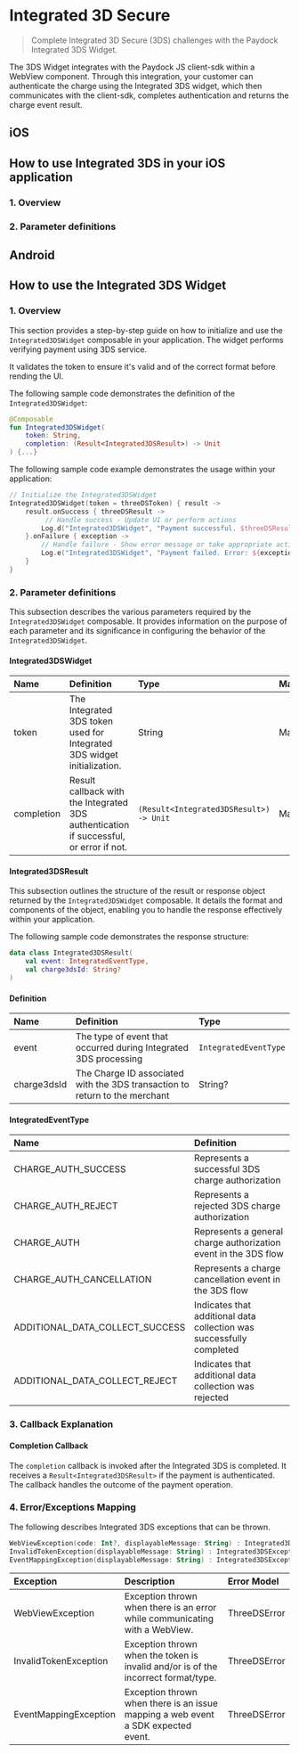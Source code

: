 # Integrated 3D Secure

> 
>
> Complete Integrated 3D Secure (3DS) challenges with the Paydock Integrated 3DS Widget. 

The 3DS Widget integrates with the Paydock JS client-sdk within a WebView component. Through this integration, your customer can authenticate the charge using the Integrated 3DS widget, which then communicates with the client-sdk, completes authentication and returns the charge event result.

## iOS

## How to use Integrated 3DS in your iOS application

### 1. Overview

### 2. Parameter definitions

## Android

## How to use the Integrated 3DS Widget

### 1. Overview

This section provides a step-by-step guide on how to initialize and use the `Integrated3DSWidget` composable in your application. The widget performs verifying payment using 3DS service.

It validates the token to ensure it's valid and of the correct format before rending the UI.

The following sample code demonstrates the definition of the `Integrated3DSWidget`:

```Kotlin
@Composable
fun Integrated3DSWidget(
    token: String,
    completion: (Result<Integrated3DSResult>) -> Unit
) {...}
```

The following sample code example demonstrates the usage within your application:

```Kotlin
// Initialize the Integrated3DSWidget
Integrated3DSWidget(token = threeDSToken) { result ->
    result.onSuccess { threeDSResult ->
         // Handle success - Update UI or perform actions
        Log.d("Integrated3DSWidget", "Payment successful. $threeDSResult")
    }.onFailure { exception ->
        // Handle failure - Show error message or take appropriate action
        Log.e("Integrated3DSWidget", "Payment failed. Error: ${exception.message}")
    }
}
```

### 2. Parameter definitions

This subsection describes the various parameters required by the `Integrated3DSWidget` composable. It provides information on the purpose of each parameter and its significance in configuring the behavior of the `Integrated3DSWidget`.

#### Integrated3DSWidget 

| Name                | Definition                                                                       | Type                                 | Mandatory/Optional |
| :------------------ | :------------------------------------------------------------------------------- | :----------------------------------- | :----------------  |
| token               |  The Integrated 3DS token used for Integrated 3DS widget initialization.                               | String                               | Mandatory          |
| completion          |  Result callback with the Integrated 3DS authentication if successful, or error if not.     | `(Result<Integrated3DSResult>) -> Unit`    | Mandatory          |

#### Integrated3DSResult

This subsection outlines the structure of the result or response object returned by the `Integrated3DSWidget` composable. It details the format and components of the object, enabling you to handle the response effectively within your application.

The following sample code demonstrates the response structure:

```Kotlin
data class Integrated3DSResult(
    val event: IntegratedEventType,
    val charge3dsId: String?
)
```

#### Definition

| Name                | Definition                                                                     | Type                        | 
| :------------------ | :----------------------------------------------------------------------------- | :-------------------------- | 
| event               |  The type of event that occurred during Integrated 3DS processing              | `IntegratedEventType`                 | 
| charge3dsId         |  The Charge ID associated with the 3DS transaction to return to the merchant   | String?                      | 

#### IntegratedEventType

| Name                              | Definition                                                                | 
| :-------------------------------- | :------------------------------------------------------------------------ |
| CHARGE_AUTH_SUCCESS               |  Represents a successful 3DS charge authorization                         |
| CHARGE_AUTH_REJECT                |  Represents a rejected 3DS charge authorization                           |
| CHARGE_AUTH                       |  Represents a general charge authorization event in the 3DS flow          |
| CHARGE_AUTH_CANCELLATION          |  Represents a charge cancellation event in the 3DS flow                   |
| ADDITIONAL_DATA_COLLECT_SUCCESS   |  Indicates that additional data collection was successfully completed     |
| ADDITIONAL_DATA_COLLECT_REJECT    |  Indicates that additional data collection was rejected                   |

### 3. Callback Explanation

#### Completion Callback

The `completion` callback is invoked after the Integrated 3DS is completed. It receives a `Result<Integrated3DSResult>` if the payment is authenticated. The callback handles the outcome of the payment operation.

### 4. Error/Exceptions Mapping

The following describes Integrated 3DS exceptions that can be thrown. 

```Kotlin
WebViewException(code: Int?, displayableMessage: String) : Integrated3DSException(displayableMessage)
InvalidTokenException(displayableMessage: String) : Integrated3DSException(displayableMessage)
EventMappingException(displayableMessage: String) : Integrated3DSException(displayableMessage)
```

| Exception               | Description                                                                              | Error Model          |
| :---------------------- | :--------------------------------------------------------------------------------------- | :------------------- |
| WebViewException        |  Exception thrown when there is an error while communicating with a WebView.             |  ThreeDSError        |
| InvalidTokenException   |  Exception thrown when the token is invalid and/or is of the incorrect format/type.      |  ThreeDSError        |
| EventMappingException   |   Exception thrown when there is an issue mapping a web event a SDK expected event.      |  ThreeDSError        |
